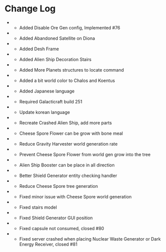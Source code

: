 # Change Log
* + Added Disable Ore Gen config, Implemented #76
* + Added Abandoned Satellite on Diona
* + Added Desh Frame
* + Added Alien Ship Decoration Stairs
* + Added More Planets structures to locate command
* + Added a bit world color to Chalos and Koentus
* + Added Japanese language
* * Required Galacticraft build 251
* * Update korean language
* * Recreate Crashed Alien Ship, add more parts
* * Cheese Spore Flower can be grow with bone meal
* * Reduce Gravity Harvester world generation rate
* * Prevent Cheese Spore Flower from world gen grow into the tree
* * Alien Ship Booster can be place in all direction
* * Better Shield Generator entity checking handler
* * Reduce Cheese Spore tree generation
* * Fixed minor issue with Cheese Spore world generation
* * Fixed stairs model
* * Fixed Shield Generator GUI position
* * Fixed capsule not consumed, closed #80
* * Fixed server crashed when placing Nuclear Waste Generator or Dark Energy Receiver, closed #81
